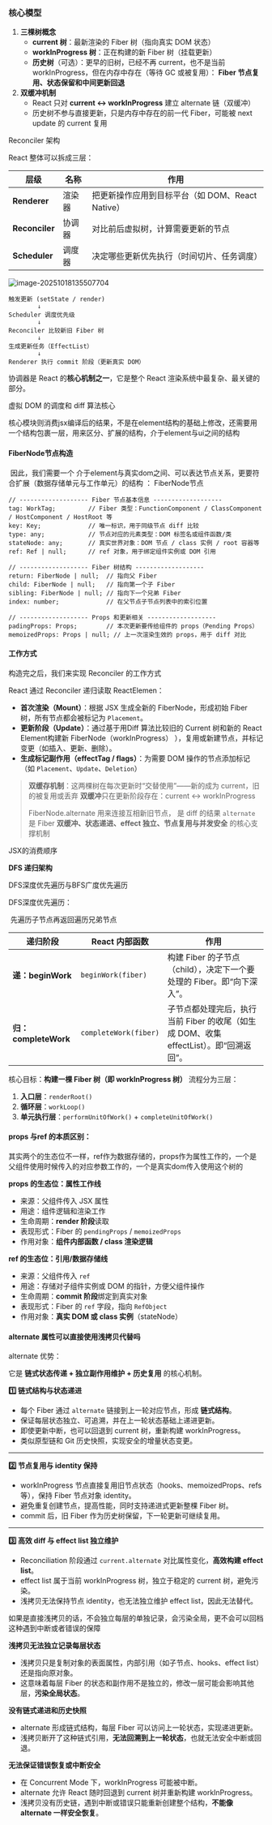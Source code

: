 ### **核心模型**

1. **三棵树概念**
   - **current 树**：最新渲染的 Fiber 树（指向真实 DOM 状态）
   - **workInProgress 树**：正在构建的新 Fiber 树（挂载更新）
   - **历史树**（可选）：更早的旧树，已经不再 current，也不是当前 workInProgress，但在内存中存在（等待 GC 或被复用）： **Fiber 节点复用、状态保留和中间更新回退**
2. **双缓冲机制**
   - React 只对 **current ↔ workInProgress** 建立 alternate 链（双缓冲）
   - 历史树不参与直接更新，只是内存中存在的前一代 Fiber，可能被 next update 的 current 复用



Reconciler 架构


React 整体可以拆成三层：

| 层级           | 名称   | 作用                                             |
| -------------- | ------ | ------------------------------------------------ |
| **Renderer**   | 渲染器 | 把更新操作应用到目标平台（如 DOM、React Native） |
| **Reconciler** | 协调器 | 对比前后虚拟树，计算需要更新的节点               |
| **Scheduler**  | 调度器 | 决定哪些更新优先执行（时间切片、任务调度）       |



![image-20251018135507704](https://gitee.com/K1217/typoralmage/raw/master/img/image-20251018135507704.png)

```
触发更新 (setState / render)
        ↓
Scheduler 调度优先级
        ↓
Reconciler 比较新旧 Fiber 树
        ↓
生成更新任务（EffectList）
        ↓
Renderer 执行 commit 阶段（更新真实 DOM）
```









协调器是 React 的**核心机制之一**，它是整个 React 渲染系统中最复杂、最关键的部分。 

虚拟 DOM 的调度和 diff 算法核心





核心模块则消费jsx编译后的结果，不是在element结构的基础上修改，还需要用一个结构包裹一层，用来区分、扩展的结构，介于element与ui之间的结构



#### FiberNode节点构造

​	因此，我们需要一个  介于element与真实dom之间、可以表达节点关系，更要符合扩展（数据存储单元与工作单元）的结构 ： FiberNode节点

```
// ------------------- Fiber 节点基本信息 -------------------
tag: WorkTag;         // Fiber 类型：FunctionComponent / ClassComponent / HostComponent / HostRoot 等
key: Key;             // 唯一标识，用于同级节点 diff 比较
type: any;            // 节点对应的元素类型：DOM 标签名或组件函数/类
stateNode: any;       // 真实世界对象：DOM 节点 / class 实例 / root 容器等
ref: Ref | null;      // ref 对象，用于绑定组件实例或 DOM 引用

// ------------------- Fiber 树结构 -------------------
return: FiberNode | null;  // 指向父 Fiber
child: FiberNode | null;   // 指向第一个子 Fiber
sibling: FiberNode | null; // 指向下一个兄弟 Fiber
index: number;             // 在父节点子节点列表中的索引位置

// ------------------- Props 和更新相关 -------------------
padingProps: Props;        // 本次更新要传给组件的 props（Pending Props）
memoizedProps: Props | null; // 上一次渲染生效的 props，用于 diff 对比
```



#### 工作方式

构造完之后，我们来实现 Reconciler 的工作方式



React 通过 Reconciler 递归读取 ReactElemen：

- **首次渲染（Mount）**：根据 JSX 生成全新的 FiberNode，形成初始 Fiber 树，所有节点都会被标记为 `Placement`。
- **更新阶段（Update）**：通过基于用Diff 算法比较旧的 Current 树和新的 React Element构建新 FiberNode（workInProgress） ），复用或新建节点，并标记变更（如插入、更新、删除）。
- **生成标记副作用（effectTag / flags）**：为需要 DOM 操作的节点添加标记（如 `Placement`、`Update`、`Deletion`）

> **双缓存机制**：这两棵树在每次更新时“交替使用”——新的成为 current，旧的被复用或丢弃
> **双缓冲**只在更新阶段存在：current ↔ workInProgress
>
> FiberNode.alternate 用来连接互相新旧节点， 是 diff 的结果
> `alternate` 是 Fiber **双缓冲、状态递进、effect 独立、节点复用与并发安全** 的核心支撑机制



JSX的消费顺序

**DFS 递归架构**

DFS深度优先遍历与BFS广度优先遍历

DFS深度优先遍历：

​	先遍历子节点再返回遍历兄弟节点

| 递归阶段             | React 内部函数        | 作用                                                         |
| -------------------- | --------------------- | ------------------------------------------------------------ |
| **递：beginWork**    | `beginWork(fiber)`    | 构建 Fiber 的子节点（child），决定下一个要处理的 Fiber。即“向下深入”。 |
| **归：completeWork** | `completeWork(fiber)` | 子节点都处理完后，执行当前 Fiber 的收尾（如生成 DOM、收集 effectList）。即“回溯返回”。 |



核心目标：**构建一棵 Fiber 树（即 workInProgress 树）**
 流程分为三层：

1. **入口层**：`renderRoot()`
2. **循环层**：`workLoop()`
3. **单元执行层**：`performUnitOfWork()` + `completeUnitOfWork()`







































#### 

#### 



#### 

#### 

#### props 与ref 的本质区别：

其实两个的生态位不一样，ref作为数据存储的，props作为属性工作的，一个是父组件使用时候传入的对应参数工作的，一个是真实dom传入使用这个树的

**props 的生态位：属性工作线**

- 来源：父组件传入 JSX 属性
- 用途：组件逻辑和渲染工作
- 生命周期：**render 阶段**读取
- 表现形式：Fiber 的 `pendingProps` / `memoizedProps`
- 作用对象：**组件内部函数 / class 渲染逻辑**



**ref 的生态位：引用/数据存储线**

- 来源：父组件传入 `ref`
- 用途：存储对子组件实例或 DOM 的指针，方便父组件操作
- 生命周期：**commit 阶段**绑定到真实对象
- 表现形式：Fiber 的 `ref` 字段，指向 `RefObject`
- 作用对象：**真实 DOM 或 class 实例**（stateNode）







#### alternate 属性可以直接使用浅拷贝代替吗

alternate 优势：

它是 **链式状态传递 + 独立副作用维护 + 历史复用** 的核心机制。

**1️⃣ 链式结构与状态递进**

- 每个 Fiber 通过 `alternate` 链接到上一轮对应节点，形成 **链式结构**。
- 保证每层状态独立、可追溯，并在上一轮状态基础上递进更新。
- 即使更新中断，也可以回退到 current 树，重新构建 workInProgress。
- 类似原型链和 Git 历史快照，实现安全的增量状态变更。

------

**2️⃣ 节点复用与 identity 保持**

- workInProgress 节点直接复用旧节点状态（hooks、memoizedProps、refs 等），保持 Fiber 节点对象 identity。
- 避免重复创建节点，提高性能，同时支持递进式更新整棵 Fiber 树。
- commit 后，旧 Fiber 作为历史树保留，下一轮更新可继续复用。

------

**3️⃣ 高效 diff 与 effect list 独立维护**

- Reconciliation 阶段通过 `current.alternate` 对比属性变化，**高效构建 effect list**。
- effect list 属于当前 workInProgress 树，独立于稳定的 current 树，避免污染。
- 浅拷贝无法保持节点 identity，也无法独立维护 effect list，因此无法替代。



如果是直接浅拷贝的话，不会独立每层的单独记录，会污染全局，更不会可以回档这种遇到中断或者错误的保障

**浅拷贝无法独立记录每层状态**

- 浅拷贝只是复制对象的表面属性，内部引用（如子节点、hooks、effect list）还是指向原对象。
- 这意味着每层 Fiber 的状态和副作用不是独立的，修改一层可能会影响其他层，**污染全局状态**。

**没有链式递进和历史快照**

- alternate 形成链式结构，每层 Fiber 可以访问上一轮状态，实现递进更新。
- 浅拷贝断开了这种链式引用，**无法回溯到上一轮状态**，也就无法安全中断或回退。

**无法保证错误恢复或中断安全**

- 在 Concurrent Mode 下，workInProgress 可能被中断。
- alternate 允许 React 随时回退到 current 树并重新构建 workInProgress。
- 浅拷贝没有历史链，遇到中断或错误只能重新创建整个结构，**不能像 alternate 一样安全恢复**。

















